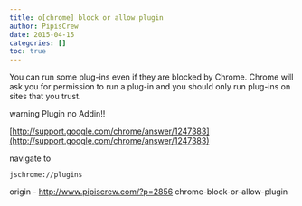 ```yaml
---
title: o[chrome] block or allow plugin
author: PipisCrew
date: 2015-04-15
categories: []
toc: true
---
```


You can run some plug-ins even if they are blocked by Chrome. Chrome will ask you for permission to run a plug-in and you should only run plug-ins on sites that you trust.

warning Plugin no Addin!!

[http://support.google.com/chrome/answer/1247383](http://support.google.com/chrome/answer/1247383)

navigate to 

```jschrome://plugins```

origin - http://www.pipiscrew.com/?p=2856 chrome-block-or-allow-plugin